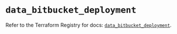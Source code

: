 # `data_bitbucket_deployment`

Refer to the Terraform Registry for docs: [`data_bitbucket_deployment`](https://registry.terraform.io/providers/drfaust92/bitbucket/2.50.0/docs/data-sources/deployment).
